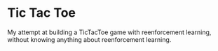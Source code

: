 <h1>Tic Tac Toe</h1>
<p>My attempt at building a TicTacToe game with reenforcement learning, without knowing anything about reenforcement learning.<p>
